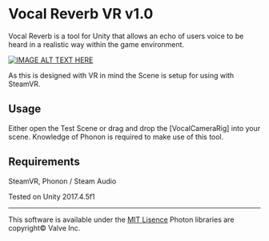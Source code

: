 # Vocal Reverb VR v1.0

Vocal Reverb is a tool for Unity that allows an echo of users voice to be heard in a realistic way within the game environment.

[![IMAGE ALT TEXT HERE](https://img.youtube.com/vi/cSgFKNirNWc/0.jpg)](https://www.youtube.com/watch?v=cSgFKNirNWc)

As this is designed with VR in mind the Scene is setup for using with SteamVR.

## Usage

Either open the Test Scene or drag and drop the [VocalCameraRig] into your scene.
Knowledge of Phonon is required to make use of this tool.

## Requirements

SteamVR, Phonon / Steam Audio

Tested on Unity 2017.4.5f1

---

This software is available under the [MIT Lisence](https://opensource.org/licenses/MIT)
Photon libraries are copyright© Valve Inc.
